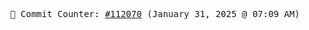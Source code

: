 <p align="center">
    <samp>
        📮 Commit Counter: <a href="https://github.com/Javascript-void0/Javascript-void0/commits/main">#112070</a> (January 31, 2025 @ 07:09 AM)
    </samp>
</p>